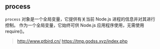 ## **process**

`process` 对象是一个全局变量，它提供有关当前 Node.js 进程的信息并对其进行控制。 作为一个全局变量，它始终可供 Node.js 应用程序使用，无需使用 require()。

> http://www.ptbird.cn/
> https://tmp.godss.xyz/index.php
